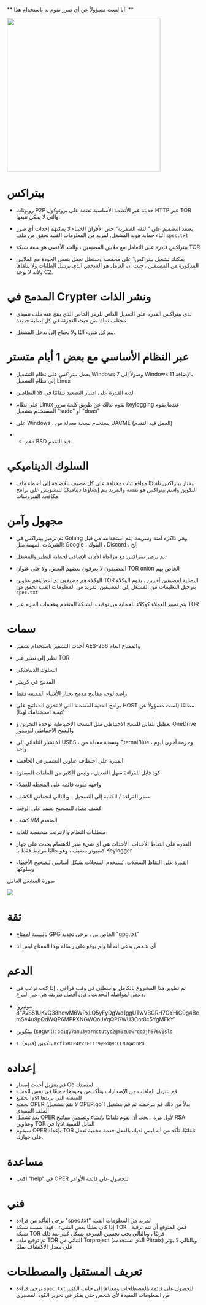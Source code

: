 ** أنا لست مسؤولاً عن أي ضرر تقوم به باستخدام هذا! **

<img src="https://i.ibb.co/nM06FQM/pitraix.png" width=400 height=400></img>
# بيتراكس
- روبوتات P2P حديثة عبر الأنظمة الأساسية تعتمد على بروتوكول HTTP عبر TOR والتي لا يمكن تتبعها.

- يعتمد التصميم على "الثقة الصفرية" حتى الأقران الخبثاء لا يمكنهم إحداث أي ضرر أثناء حماية هوية المشغل. لمزيد من المعلومات الفنية تحقق من ملف `spec.txt`

- بيتراكس قادرة على التعامل مع ملايين المضيفين ، والحد الأقصى هو سعة شبكة TOR

- يمكنك تشغيل بيتراكس1 على محمصة وستظل تعمل بنفس الجودة مع الملايين المذكورة من المضيفين ، حيث أن العامل هو الشخص الذي يرسل الطلبات ولا يتلقاها ولأنه لا يوجد C2.


# المدمج في Crypter ونشر الذات
- لدى بيتراكس القدرة على التعديل الذاتي للرمز الخاص الذي ينتج عنه ملف تنفيذي مختلف تمامًا من حيث التجزئة في كل إصابة جديدة

- يتم كل شيء آليًا ولا يحتاج إلى تدخل المشغل.

# عبر النظام الأساسي مع بعض 1 أيام متستر
- يعمل بيتراكس على نظام التشغيل Windows 7 وصولاً إلى Windows 11 بالإضافة إلى نظام التشغيل Linux

- لديه القدرة على امتياز التصعيد تلقائيًا في كلا النظامين

- على نظام Linux يقوم بذلك عن طريق كلمة مرور keylogging عندما يقوم المستخدم بتشغيل "sudo" أو "doas"

- على Windows ، يستخدم نسخة معدلة من UACME (العمل قيد التقدم)

- * دعم BSD قيد التقدم

# السلوك الديناميكي
- يختار بيتراكس تلقائيًا مواقع ثبات مختلفة على كل مضيف بالإضافة إلى أسماء ملف التكوين واسم بيتراكس هو نفسه والمزيد يتم إنشاؤها ديناميكيًا للتشويش على برامج مكافحة الفيروسات

# مجهول وآمن
- تم ترميز بيتراكس في Golang وهي ذاكرة آمنة وسريعة. يتم استخدامه من قبل الشركات المهمة مثل: Google ، البنوك ، Discord ، إلخ

- تم ترميز بيتراكس مع مراعاة الأمان الإضافي لحماية النظير والمشغل.

- المضيفون لا يعرفون بعضهم البعض. ولا حتى عنوان TOR onion الخاص بهم

- الوكلاء هم مضيفون تم إعطاؤهم عناوين TOR البصلية لمضيفين آخرين ، يقوم الوكلاء بترحيل التعليمات من المشغل إلى المضيفين. لمزيد من المعلومات الفنية تحقق من `spec.txt`

- يتم تمييز العملاء كوكلاء للحماية من توقيت الشبكة المتقدم وهجمات الحزم عبر TOR

# سمات
- أحدث التشفير باستخدام تشفير AES-256 والمفتاح العام

- نظير إلى نظير عبر TOR

- السلوك الديناميكي

- المدمج في كريبتر

- راصد لوحة مفاتيح مدمج يختار الأشياء الممتعة فقط

- برامج الفدية المضمنة التي لا تخزن المفاتيح على HOST مطلقًا (لست مسؤولاً عن كيفية استخدامك لهذا)

- تعطيل تلقائي للنسخ الاحتياطي مثل النسخة الاحتياطية لوحدة التخزين و OneDrive والنسخ الاحتياطي للويندوز

- الانتشار التلقائي إلى USBS ، ونسخة معدلة من EternalBlue ، وحزمة أخرى ليوم واحد

- القدرة على اختطاف عناوين التشفير في الحافظة

- كود قابل للقراءة سهل التعديل ، وليس الكثير من الملفات المبعثرة

- واجهة ملونة قائمة على المحطة للعملاء

- صفر القراءة / الكتابة إلى التسجيل ، وبالتالي انخفاض الكشف

- كشف مضاد للتصحيح يعتمد على الوقت

- كشف VM المتقدم

- متطلبات النظام والإنترنت منخفضة للغاية

- القدرة على التقاط الأحداث. الأحداث هي أي شيء مثير للاهتمام يحدث على جهاز كمبيوتر مضيف ، وهو حاليًا مرتبط فقط بـ Keylogger

- القدرة على التقاط السجلات. تُستخدم السجلات بشكل أساسي لتصحيح الأخطاء وسلوكها

صورة المشغل العامل

<img src="https://i.ibb.co/RCBW7NG/image.png"></img>


# ثقة
- بالنسبة لمفتاح GPG الخاص بي ، يرجى تحديد "gpg.txt"

- أي شخص يدعي أنه أنا ولم يوقع على رسالة بهذا المفتاح ليس أنا


# الدعم
- تم تطوير هذا المشروع بالكامل بواسطتي في وقت فراغي ، إذا كنت ترغب في دعمي لمواصلة التحديث ، فإن أفضل طريقة هي عبر التبرع.

- مونيرو: "8AvS51UKvQ38howM6WPxLQ5yFyDgWd1ggUTwVBGRH7GYHiG9g4BemSe4u9pQdWQP6MPRXNGWQoJVqQPGWU3Cot8c5YgMFkY`

- بيتكوين (segwit): `bc1qy7amu3yarnctutyc2gm0zuqwrqcpjh676v0sld`

- بيتكوين (قديم): `1KcfixRTP4P2rFT1r9yHdQ9cCLNJqWCnPd`

# إعداده
- قم بتنزيل أحدث إصدار Go لمنصتك
- قم بتنزيل الملفات من الإصدارات وتأكد من وجودها جميعًا في نفس المجلد
- تجميع lyst للمنصة التي تريدها
- تجميع OPER (لا تقم بتشغيل OPER.go`! بدلاً من ذلك قم بترجمته ثم قم بتشغيل الملف التنفيذي
- بعد تشغيل OPER لأول مرة ، يجب أن يقوم تلقائيًا بإنشاء وتضمين مفاتيح RSA وعناوين TOR في lyst القابل للتنفيذ
- سيقوم OPER بإعداد TOR تلقائيًا. تأكد من أنه ليس لديك بالفعل خدمة مخفية تعمل على جهازك.

# مساعدة
- اكتب "help" في OPER للحصول على قائمة الأوامر


# فني
- يرجى التأكد من قراءة "spec.txt" لمزيد من المعلومات الفنية
- إذا كان بطيئًا بعض الشيء ، فهذا بسبب شبكة TOR ، فمن المتوقع أن تتم ترقية شبكة TOR قريبًا ، وبالتالي يجب تحسين السرعة بشكل كبير بعد ذلك
- تم توقيع ملف TOR الثنائي من Torproject (الذي تستخدمه Pitraix) وبالتالي لا يؤثر على معدل الاكتشاف سلبًا

# تعريف المستقبل والمصطلحات
- يرجى قراءة `spec.txt` للحصول على قائمة بالمصطلحات ومعناها إلى جانب الكثير من المعلومات المفيدة لأي شخص حتى يفكر في تحرير الكود المصدري
